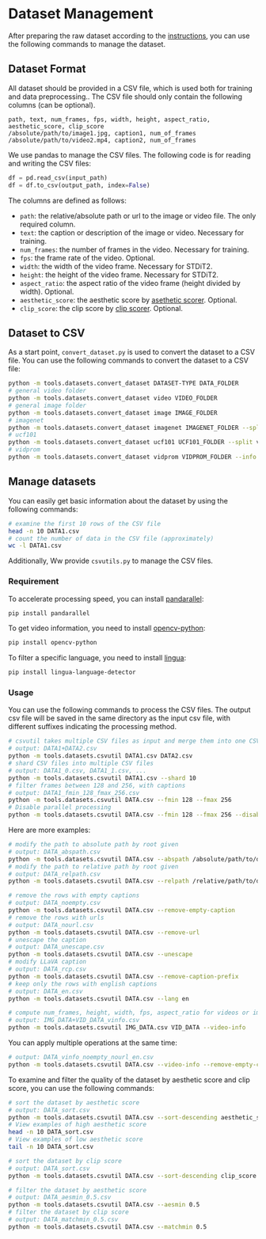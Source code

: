 # Dataset Management

After preparing the raw dataset according to the [instructions](/docs/datasets.md), you can use the following commands to manage the dataset.

## Dataset Format

All dataset should be provided in a CSV file, which is used both for training and data preprocessing.. The CSV file should only contain the following columns (can be optional).

```csv
path, text, num_frames, fps, width, height, aspect_ratio, aesthetic_score, clip_score
/absolute/path/to/image1.jpg, caption1, num_of_frames
/absolute/path/to/video2.mp4, caption2, num_of_frames
```

We use pandas to manage the CSV files. The following code is for reading and writing the CSV files:

```python
df = pd.read_csv(input_path)
df = df.to_csv(output_path, index=False)
```

The columns are defined as follows:

- `path`: the relative/absolute path or url to the image or video file. The only required column.
- `text`: the caption or description of the image or video. Necessary for training.
- `num_frames`: the number of frames in the video. Necessary for training.
- `fps`: the frame rate of the video. Optional.
- `width`: the width of the video frame. Necessary for STDiT2.
- `height`: the height of the video frame. Necessary for STDiT2.
- `aspect_ratio`: the aspect ratio of the video frame (height divided by width). Optional.
- `aesthetic_score`: the aesthetic score by [asethetic scorer](/tools/aesthetic/README.md). Optional.
- `clip_score`: the clip score by [clip scorer](/tools/clip/README.md). Optional.

## Dataset to CSV

As a start point, `convert_dataset.py` is used to convert the dataset to a CSV file. You can use the following commands to convert the dataset to a CSV file:

```bash
python -m tools.datasets.convert_dataset DATASET-TYPE DATA_FOLDER
# general video folder
python -m tools.datasets.convert_dataset video VIDEO_FOLDER
# general image folder
python -m tools.datasets.convert_dataset image IMAGE_FOLDER
# imagenet
python -m tools.datasets.convert_dataset imagenet IMAGENET_FOLDER --split train
# ucf101
python -m tools.datasets.convert_dataset ucf101 UCF101_FOLDER --split videos
# vidprom
python -m tools.datasets.convert_dataset vidprom VIDPROM_FOLDER --info VidProM_semantic_unique.csv
```

## Manage datasets

You can easily get basic information about the dataset by using the following commands:

```bash
# examine the first 10 rows of the CSV file
head -n 10 DATA1.csv
# count the number of data in the CSV file (approximately)
wc -l DATA1.csv
```

Additionally, Ww provide `csvutils.py` to manage the CSV files.

### Requirement

To accelerate processing speed, you can install [pandarallel](https://github.com/nalepae/pandarallel):

```bash
pip install pandarallel
```

To get video information, you need to install [opencv-python](https://github.com/opencv/opencv-python):

```bash
pip install opencv-python
```

To filter a specific language, you need to install [lingua](https://github.com/pemistahl/lingua-py):

```bash
pip install lingua-language-detector
```

### Usage

You can use the following commands to process the CSV files. The output csv file will be saved in the same directory as the input csv file, with different suffixes indicating the processing method.

```bash
# csvutil takes multiple CSV files as input and merge them into one CSV file
# output: DATA1+DATA2.csv
python -m tools.datasets.csvutil DATA1.csv DATA2.csv
# shard CSV files into multiple CSV files
# output: DATA1_0.csv, DATA1_1.csv, ...
python -m tools.datasets.csvutil DATA1.csv --shard 10
# filter frames between 128 and 256, with captions
# output: DATA1_fmin_128_fmax_256.csv
python -m tools.datasets.csvutil DATA.csv --fmin 128 --fmax 256
# Disable parallel processing
python -m tools.datasets.csvutil DATA.csv --fmin 128 --fmax 256 --disable-parallel
```

Here are more examples:

```bash
# modify the path to absolute path by root given
# output: DATA_abspath.csv
python -m tools.datasets.csvutil DATA.csv --abspath /absolute/path/to/dataset
# modify the path to relative path by root given
# output: DATA_relpath.csv
python -m tools.datasets.csvutil DATA.csv --relpath /relative/path/to/dataset

# remove the rows with empty captions
# output: DATA_noempty.csv
python -m tools.datasets.csvutil DATA.csv --remove-empty-caption
# remove the rows with urls
# output: DATA_nourl.csv
python -m tools.datasets.csvutil DATA.csv --remove-url
# unescape the caption
# output: DATA_unescape.csv
python -m tools.datasets.csvutil DATA.csv --unescape
# modify LLaVA caption
# output: DATA_rcp.csv
python -m tools.datasets.csvutil DATA.csv --remove-caption-prefix
# keep only the rows with english captions
# output: DATA_en.csv
python -m tools.datasets.csvutil DATA.csv --lang en

# compute num_frames, height, width, fps, aspect_ratio for videos or images
# output: IMG_DATA+VID_DATA_vinfo.csv
python -m tools.datasets.csvutil IMG_DATA.csv VID_DATA --video-info
```

You can apply multiple operations at the same time:

```bash
# output: DATA_vinfo_noempty_nourl_en.csv
python -m tools.datasets.csvutil DATA.csv --video-info --remove-empty-caption --remove-url --lang en
```

To examine and filter the quality of the dataset by aesthetic score and clip score, you can use the following commands:

```bash
# sort the dataset by aesthetic score
# output: DATA_sort.csv
python -m tools.datasets.csvutil DATA.csv --sort-descending aesthetic_score
# View examples of high aesthetic score
head -n 10 DATA_sort.csv
# View examples of low aesthetic score
tail -n 10 DATA_sort.csv

# sort the dataset by clip score
# output: DATA_sort.csv
python -m tools.datasets.csvutil DATA.csv --sort-descending clip_score

# filter the dataset by aesthetic score
# output: DATA_aesmin_0.5.csv
python -m tools.datasets.csvutil DATA.csv --aesmin 0.5
# filter the dataset by clip score
# output: DATA_matchmin_0.5.csv
python -m tools.datasets.csvutil DATA.csv --matchmin 0.5
```

